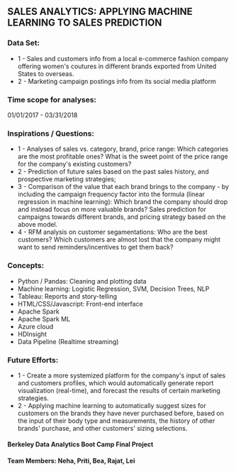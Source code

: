 ## SALES ANALYTICS: APPLYING MACHINE LEARNING TO SALES PREDICTION

### Data Set: 
  * 1 - Sales and customers info from a local e-commerce fashion company offering women's coutures in different brands exported from United States to overseas.   
  * 2 - Marketing campaign postings info from its social media platform

### Time scope for analyses:  
01/01/2017 - 03/31/2018

### Inspirations / Questions: 

* 1 - Analyses of sales vs. category, brand, price range: Which categories are the most profitable ones? What is the sweet point of the price range for the company's existing customers? 
* 2 - Prediction of future sales based on the past sales history, and prospective marketing strategies; 
* 3 - Comparison of the value that each brand brings to the company - by including the campaign frequency factor into the formula (linear regression in machine learning): Which brand the company should drop and instead focus on more valuable brands? Sales prediction for campaigns towards different brands, and pricing strategy based on the above model.
* 4 - RFM analysis on customer segamentations: Who are the best customers? Which customers are almost lost that the company might want to send reminders/incentives to get them back?    


### Concepts:
* Python / Pandas: Cleaning and plotting data
* Machine learning: Logistic Regression, SVM, Decision Trees, NLP 
* Tableau: Reports and story-telling
* HTML/CSS/Javascript: Front-end interface 
* Apache Spark 
* Apache Spark ML
* Azure cloud
* HDInsight
* Data Pipeline (Realtime streaming)


### Future Efforts:
* 1 - Create a more systemized platform for the company's input of sales and customers profiles, which would automatically generate report visualization (real-time), and forecast the results of certain marketing strategies.
* 2 - Applying machine learning to automatically suggest sizes for customers on the brands they have never purchased before, based on the input of their body type and measurements, the history of other brands' purchase, and other customers' sizing selections. 






#### Berkeley Data Analytics Boot Camp Final Project 
#### Team Members: Neha, Priti, Bea, Rajat, Lei